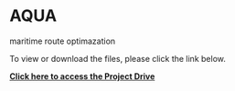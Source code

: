 # AQUA
maritime route optimazation

To view or download the files, please click the link below.

**[Click here to access the Project Drive](https://drive.google.com/drive/folders/1axyjNdWWTPJFyT0RH5i_vWjxACgbHBeM?usp=sharing)**